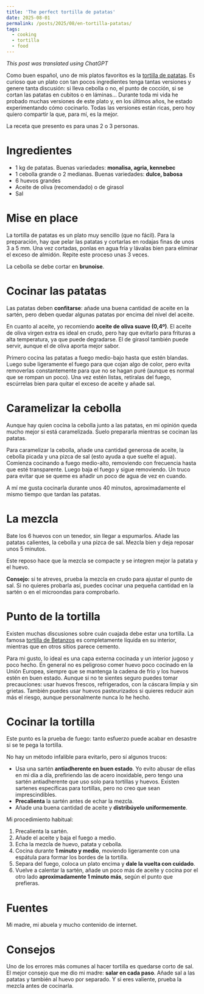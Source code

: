 ```yaml
---
title: 'The perfect tortilla de patatas'
date: 2025-08-01
permalink: /posts/2025/08/en-tortilla-patatas/
tags:
  - cooking
  - tortilla
  - food
---
```


*This post was translated using ChatGPT*

Como buen español, uno de mis platos favoritos es la [tortilla de patatas](https://es.wikipedia.org/wiki/Tortilla_de_patatas). Es curioso que un plato con tan pocos ingredientes tenga tantas versiones y genere tanta discusión: si lleva cebolla o no, el punto de cocción, si se cortan las patatas en cubitos o en láminas... Durante toda mi vida he probado muchas versiones de este plato y, en los últimos años, he estado experimentando cómo cocinarlo. Todas las versiones están ricas, pero hoy quiero compartir la que, para mí, es la mejor.

La receta que presento es para unas 2 o 3 personas.

Ingredientes
======
* 1 kg de patatas. Buenas variedades: **monalisa, agria, kennebec**
* 1 cebolla grande o 2 medianas. Buenas variedades: **dulce, babosa**
* 6 huevos grandes
* Aceite de oliva (recomendado) o de girasol
* Sal

Mise en place
======
La tortilla de patatas es un plato muy sencillo (que no fácil). Para la preparación, hay que pelar las patatas y cortarlas en rodajas finas de unos 3 a 5 mm. Una vez cortadas, ponlas en agua fría y lávalas bien para eliminar el exceso de almidón. Repite este proceso unas 3 veces.

La cebolla se debe cortar en **brunoise**.

Cocinar las patatas
======
Las patatas deben **confitarse**: añade una buena cantidad de aceite en la sartén, pero deben quedar algunas patatas por encima del nivel del aceite.

En cuanto al aceite, yo recomiendo **aceite de oliva suave (0,4º)**. El aceite de oliva virgen extra es ideal en crudo, pero hay que evitarlo para frituras a alta temperatura, ya que puede degradarse. El de girasol también puede servir, aunque el de oliva aporta mejor sabor.

Primero cocina las patatas a fuego medio-bajo hasta que estén blandas. Luego sube ligeramente el fuego para que cojan algo de color, pero evita removerlas constantemente para que no se hagan puré (aunque es normal que se rompan un poco). Una vez estén listas, retíralas del fuego, escúrrelas bien para quitar el exceso de aceite y añade sal.

Caramelizar la cebolla
======
Aunque hay quien cocina la cebolla junto a las patatas, en mi opinión queda mucho mejor si está caramelizada. Suelo prepararla mientras se cocinan las patatas.

Para caramelizar la cebolla, añade una cantidad generosa de aceite, la cebolla picada y una pizca de sal (esto ayuda a que suelte el agua). Comienza cocinando a fuego medio-alto, removiendo con frecuencia hasta que esté transparente. Luego baja el fuego y sigue removiendo. Un truco para evitar que se queme es añadir un poco de agua de vez en cuando.

A mí me gusta cocinarla durante unos 40 minutos, aproximadamente el mismo tiempo que tardan las patatas.

La mezcla
======
Bate los 6 huevos con un tenedor, sin llegar a espumarlos. Añade las patatas calientes, la cebolla y una pizca de sal. Mezcla bien y deja reposar unos 5 minutos.

Este reposo hace que la mezcla se compacte y se integren mejor la patata y el huevo.

**Consejo:** si te atreves, prueba la mezcla en crudo para ajustar el punto de sal. Si no quieres probarla así, puedes cocinar una pequeña cantidad en la sartén o en el microondas para comprobarlo.

Punto de la tortilla
======
Existen muchas discusiones sobre cuán cuajada debe estar una tortilla. La famosa [tortilla de Betanzos](https://upload.wikimedia.org/wikipedia/commons/3/30/Tortilla_de_Betanzos_La_Penela.jpg) es completamente líquida en su interior, mientras que en otros sitios parece cemento.

Para mi gusto, lo ideal es una capa externa cocinada y un interior jugoso y poco hecho. En general no es peligroso comer huevo poco cocinado en la Unión Europea, siempre que se mantenga la cadena de frío y los huevos estén en buen estado. Aunque si no te sientes seguro puedes tomar precauciones: usar huevos frescos, refrigerados, con la cáscara limpia y sin grietas. También puedes usar huevos pasteurizados si quieres reducir aún más el riesgo, aunque personalmente nunca lo he hecho.

Cocinar la tortilla
======
Este punto es la prueba de fuego: tanto esfuerzo puede acabar en desastre si se te pega la tortilla.

No hay un método infalible para evitarlo, pero sí algunos trucos:

* Usa una sartén **antiadherente en buen estado**. Yo evito abusar de ellas en mi día a día, prefiriendo las de acero inoxidable, pero tengo una sartén antiadherente que uso solo para tortillas y huevos. Existen sartenes específicas para tortillas, pero no creo que sean imprescindibles.
* **Precalienta** la sartén antes de echar la mezcla.
* Añade una buena cantidad de aceite y **distribúyelo uniformemente**.

Mi procedimiento habitual:

1. Precalienta la sartén.
2. Añade el aceite y baja el fuego a medio.
3. Echa la mezcla de huevo, patata y cebolla.
4. Cocina durante **1 minuto y medio**, moviendo ligeramente con una espátula para formar los bordes de la tortilla.
5. Separa del fuego, coloca un plato encima y **dale la vuelta con cuidado**.
6. Vuelve a calentar la sartén, añade un poco más de aceite y cocina por el otro lado **aproximadamente 1 minuto más**, según el punto que prefieras.

Fuentes
======
Mi madre, mi abuela y mucho contenido de internet.

Consejos
======
Uno de los errores más comunes al hacer tortilla es quedarse corto de sal. El mejor consejo que me dio mi madre: **salar en cada paso**. Añade sal a las patatas y también al huevo por separado. Y si eres valiente, prueba la mezcla antes de cocinarla.
